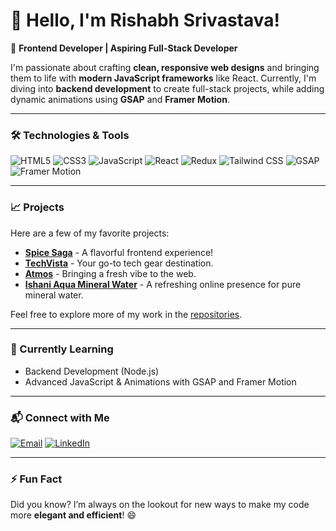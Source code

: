 # 👋 Hello, I'm Rishabh Srivastava!

🌟 **Frontend Developer | Aspiring Full-Stack Developer**

I'm passionate about crafting **clean, responsive web designs** and bringing them to life with **modern JavaScript frameworks** like React. Currently, I'm diving into **backend development** to create full-stack projects, while adding dynamic animations using **GSAP** and **Framer Motion**.

---

### 🛠️ Technologies & Tools

![HTML5](https://img.shields.io/badge/HTML5-%23E34F26.svg?&style=flat-square&logo=html5&logoColor=white)
![CSS3](https://img.shields.io/badge/CSS3-%231572B6.svg?&style=flat-square&logo=css3&logoColor=white)
![JavaScript](https://img.shields.io/badge/JavaScript-%23F7DF1E.svg?&style=flat-square&logo=javascript&logoColor=black)
![React](https://img.shields.io/badge/React-%2361DAFB.svg?&style=flat-square&logo=react&logoColor=black)
![Redux](https://img.shields.io/badge/Redux-%23764ABC.svg?&style=flat-square&logo=redux&logoColor=white)
![Tailwind CSS](https://img.shields.io/badge/TailwindCSS-%2338B2AC.svg?&style=flat-square&logo=tailwind-css&logoColor=white)
![GSAP](https://img.shields.io/badge/GSAP-%2388CE02.svg?&style=flat-square&logo=greensock&logoColor=white)
![Framer Motion](https://img.shields.io/badge/Framer%20Motion-%23FF0050.svg?&style=flat-square&logo=framer&logoColor=white)

---

### 📈 Projects

Here are a few of my favorite projects:
- **[Spice Saga](https://rishabh0777.github.io/spice_saga/)** - A flavorful frontend experience!
- **[TechVista](https://rishabh0777.github.io/techvista/)** - Your go-to tech gear destination.
- **[Atmos](https://rishabh0777.github.io/Atmos/)** - Bringing a fresh vibe to the web.
- **[Ishani Aqua Mineral Water](https://ishaniaqua.netlify.app/)** - A refreshing online presence for pure mineral water.

Feel free to explore more of my work in the [repositories](https://github.com/Rishabh0777?tab=repositories).

---

### 🌱 Currently Learning

- Backend Development (Node.js)
- Advanced JavaScript & Animations with GSAP and Framer Motion

---

### 📬 Connect with Me

[![Email](https://img.shields.io/badge/Email-rishabhsrivastava7777%40gmail.com-red)](mailto:rishabhsrivastava7777@gmail.com)
[![LinkedIn](https://img.shields.io/badge/LinkedIn-Rishabh%20Srivastava-blue)](https://www.linkedin.com/in/rishabh-srivastava)

---

### ⚡ Fun Fact
Did you know? I’m always on the lookout for new ways to make my code more **elegant and efficient**! 😄
